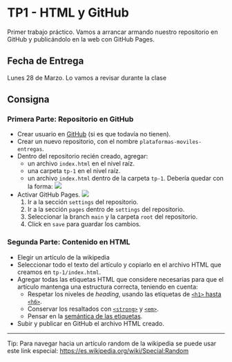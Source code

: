 
# TP1 - HTML y GitHub
Primer trabajo práctico. Vamos a arrancar armando nuestro repositorio en GitHub y publicándolo en la web con GitHub Pages.

## Fecha de Entrega

Lunes 28 de Marzo. Lo vamos a revisar durante la clase

<span id="timer"></span>

## Consigna

### Primera Parte: Repositorio en GitHub

- Crear usuario en [GitHub](https://github.com) (si es que todavía no tienen).
- Crear un nuevo repositorio, con el nombre `plataformas-moviles-entregas`.
- Dentro del repositorio recién creado, agregar:
    - un archivo `index.html` en el nivel raíz.
    - una carpeta `tp-1` en el nivel raíz.
    - un archivo `index.html` dentro de la carpeta `tp-1`. Debería quedar con la forma: ![](/img/tp-1-repositorio.png)
- Activar GitHub Pages. ![](/img/tp-1-pages.png)
    1. Ir a la sección `settings` del repositorio.
    2. Ir a la sección `pages` dentro de `settings` del repositorio.
    2. Seleccionar la branch `main` y la carpeta `root` del repositorio.
    2. Click en `save` para guardar los cambios.

### Segunda Parte: Contenido en HTML

- Elegir un artículo de la wikipedia
- Seleccionar todo el texto del artículo y copiarlo en el archivo HTML que creamos en `tp-1/index.html`.
- Agregar todas las etiquetas HTML que considere necesarias para que el artículo mantenga una estructura correcta, teniendo en cuenta: 
    - Respetar los niveles de *heading*, usando las etiquetas de [`<h1>` hasta `<h6>`](https://developer.mozilla.org/es/docs/Web/HTML/Element/Heading_Elements).
    - Conservar los resaltados con [`<strong>`](https://developer.mozilla.org/es/docs/Web/HTML/Element/strong) y [`<em>`](https://developer.mozilla.org/es/docs/Web/HTML/Element/em).
    - Pensar en la [semántica de las etiquetas](https://es.wikipedia.org/wiki/HTML_semántico).
- Subir y publicar en GitHub el archivo HTML creado.
--- 

Tip: Para navegar hacia un artículo random de la wikipedia se puede usar este link especial: https://es.wikipedia.org/wiki/Special:Random
